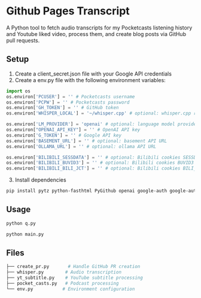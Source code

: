 # Github Pages Transcript

A Python tool to fetch audio transcripts for my Pocketcasts listening history and Youtube liked video, process them, and create blog posts via GitHub pull requests.

## Setup

1. Create a client_secret.json file with your Google API credentials
2. Create a env.py file with the following environment variables:

```python
import os
os.environ['PCUSER'] = '' # Pocketcasts username
os.environ['PCPW'] = '' # Pocketcasts password
os.environ['GH_TOKEN'] = '' # GitHub token
os.environ['WHISPER_LOCAL'] = '~/whisper.cpp' # optional: whisper.cpp repo path

os.environ['LM_PROVIDER'] = 'openai' # optional: language model provider. openai|google|ollama|basement
os.environ["OPENAI_API_KEY"] = '' # OpenAI API key
os.environ['G_TOKEN'] = '' # Google API key
os.environ['BASEMENT_URL'] = '' # optional: basement API URL
os.environ['OLLAMA_URL'] = '' # optional: ollama API URL

os.environ['BILIBILI_SESSDATA'] = '' # optional: Bilibili cookies SESSDATA
os.environ['BILIBILI_BUVID3'] = '' # optional: Bilibili cookies BUVID3
os.environ['BILIBILI_BILI_JCT'] = '' # optional: Bilibili cookies BILI_JCT
```

3. Install dependencies

```sh
pip install pytz python-fasthtml PyGithub openai google-auth google-auth-oauthlib google-auth-httplib2 google-api-python-client youtube-transcript-api
```

## Usage

```sh
python q.py
```

```sh
python main.py
```

## Files

```sh
├── create_pr.py       # Handle GitHub PR creation
├── whisper.py        # Audio transcription
├── yt_subtitle.py    # YouTube subtitle processing
├── pocket_casts.py   # Podcast processing
└── env.py           # Environment configuration
```
